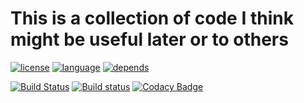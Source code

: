 This is a collection of code I think might be useful later or to others
=========================================================================

[![license](https://img.shields.io/github/license/mattkretz/virtools.svg)](https://github.com/mattkretz/virtools/blob/master/LICENSE)
[![language](https://img.shields.io/badge/language-C%2B%2B11-blue.svg)](https://isocpp.org/)
[![depends](https://img.shields.io/badge/depends-virtest-brightgreen.svg)](https://github.com/mattkretz/virtest)

[![Build Status](https://travis-ci.org/mattkretz/virtools.svg)](https://travis-ci.org/mattkretz/virtools)
[![Build status](https://ci.appveyor.com/api/projects/status/5k3wkpxvoqf99ef6?svg=true)](https://ci.appveyor.com/project/mattkretz/virtools)
[![Codacy Badge](https://api.codacy.com/project/badge/Grade/10cff73c9b7f4c698a6a1f14aafd8c07)](https://www.codacy.com/manual/mattkretz/virtools?utm_source=github.com&amp;utm_medium=referral&amp;utm_content=mattkretz/virtools&amp;utm_campaign=Badge_Grade)

